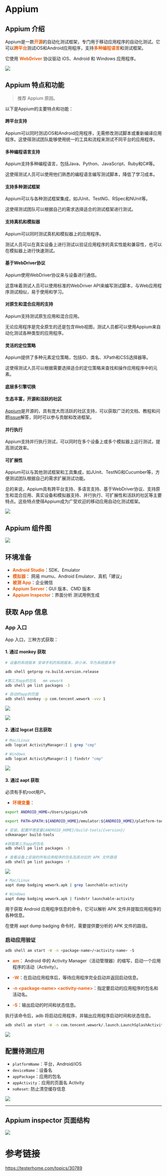 <style>
  strong {
    color: #ea6010;
    font-weight: bolder;
  }
  .reveal blockquote {
    font-style: unset;
  }
</style>


# Appium


## Appium 介绍

Appium是一款**开源**的自动化测试框架，专门用于移动应用程序的自动化测试。它可以**跨平台**测试iOS和Android应用程序，支持**多种编程语言**和测试框架。

它使用 **WebDriver** 协议驱动 iOS、Android 和 Windows 应用程序。

![](assets/appium-logo.png)

## Appium 特点和功能

>推荐 Appium 原因。


以下是Appium的主要特点和功能：

#### 跨平台支持

Appium可以同时测试iOS和Android应用程序，无需修改测试脚本或重新编译应用程序。这使得测试团队能够使用统一的工具和流程来测试不同平台的应用程序。

#### 多种编程语言支持

Appium支持多种编程语言，包括Java、Python、JavaScript、Ruby和C#等。

这使得测试人员可以使用他们熟悉的编程语言编写测试脚本，降低了学习成本。

#### 支持多种测试框架

Appium可以与各种测试框架集成，如JUnit、TestNG、RSpec和NUnit等。

这使得测试团队可以根据自己的需求选择适合的测试框架进行测试。

#### 支持真机和模拟器

Appium可以同时测试真机和模拟器上的应用程序。

测试人员可以在真实设备上进行测试以验证应用程序的真实性能和兼容性，也可以在模拟器上进行快速测试。

#### 基于WebDriver协议

Appium使用WebDriver协议来与设备进行通信。

这意味着测试人员可以使用标准的WebDriver API来编写测试脚本，与Web应用程序测试相似，易于使用和学习。

#### 对原生和混合应用的支持

Appium支持测试原生应用和混合应用。

无论应用程序是完全原生的还是包含Web视图，测试人员都可以使用Appium来自动化测试各种类型的应用程序。

#### 灵活的定位策略

Appium提供了多种元素定位策略，包括ID、类名、XPath和CSS选择器等。

这使得测试人员可以根据需要选择适合的定位策略来查找和操作应用程序中的元素。

#### 底层多引擎切换

#### 生态丰富，开源和活跃的社区

[Appium](http://appium.io/docs/en/2.0/)是开源的，具有庞大而活跃的社区支持，可以获取广泛的文档、教程和问题[issue](https://github.com/appium/appium/issues)解答，同时可以参与贡献和改进框架。



#### 并行执行

Appium支持并行执行测试，可以同时在多个设备上或多个模拟器上运行测试，提高测试效率。

#### 可扩展性

Appium可以与其他测试框架和工具集成，如JUnit、TestNG和Cucumber等，方便测试团队根据自己的需求扩展测试功能。



总的来说，Appium具有跨平台支持、多语言支持、基于WebDriver协议、支持原生和混合应用、真实设备和模拟器支持、并行执行、可扩展性和活跃的社区等主要特点。这些特点使得Appium成为广受欢迎的移动应用自动化测试框架。


![](assets/appium_principle1.png)

## Appium 组件图

![](assets/2022-08-17-19-42-14.png)


## 环境准备


- **Android Studio**：SDK、Emulator
- **模拟器**： 网易 mumu、Android Emulator、真机「建议」
- **被测 App**：企业微信
- **Appium Server**：GUI 版本、CMD 版本
- **Appium Inspector**：界面分析 测试用例生成


## 获取 App 信息

### App 入口

App 入口，三种方式获取：

#### 1. 通过 monkey 获取

```bash
# 设备的系统版本 安卓手机的系统版本，非小米、华为系统版本号 

adb shell getprop ro.build.version.release

#第三方app的包名   mm wework
adb shell pm list packages -3 

# 启动的app的页面
adb shell monkey -p com.tencent.wework -vvv 1

```

![](assets/20230512170632.png)

![](assets/20230512170616.png)

#### 2. 通过 logcat 日志获取

```bash
# Mac/Linux
adb logcat ActivityManager:I | grep "cmp"

# Windows 
adb logcat ActivityManager:I | findstr "cmp"
```

![](assets/20230512160633.png)

#### 3. 通过 aapt 获取

必须有手机root用户。

- **环境变量**：

```bash
export ANDROID_HOME=/Users/gaigai/sdk

export PATH=$PATH:${ANDROID_HOME}/emulator:${ANDROID_HOME}/platform-tools:${ANDROID_HOME}/tools:${ANDROID_HOME}/tools/bin:${ANDROID_HOME}/build-tools/31.0.0/
```

```bash
# 安装，配置环境变量{ANDROID_HOME}/build-tools/{version}/
sdkmanager build-tools

#获取第三方app的包名
adb shell pm list packages -3 

# 查看设备上安装的所有应用程序的包名及其对应的 APK 文件路径
adb shell pm list packages -f

```

![](assets/20230512165551.png)



```bash
# Mac/Linux 
aapt dump badging wework.apk | grep launchable-activity

# Windows 
aapt dump badging wework.apk | findstr launchable-activity
```

用于获取 Android 应用程序信息的命令，它可以解析 APK 文件并提取应用程序的各种信息。

在使用 aapt dump badging 命令时，需要提供要分析的 APK 文件的路径。



### 启动应用验证

```bash
adb shell am start -W -n <package-name>/<activity-name> -S
```

- **am**： Android 中的 Activity Manager（活动管理器）的缩写，启动一个应用程序的活动（Activity）。

- **-W**：在启动应用程序后，等待应用程序完全启动并返回启动信息。

- **-n \<package-name> \<activity-name>**：指定要启动的应用程序的包名和活动名。

- **-S**：输出启动的时间和状态信息。

执行该命令后，adb 将启动应用程序，并输出应用程序启动时间和状态信息。



```bash
adb shell am start -W -n com.tencent.wework/.launch.LaunchSplashActivity -S
```

![](assets/20230512163337.png)




## 配置待测应用

- `platformName`：平台，Android/iOS
- `deviceName`：设备名
- `appPackage`：应用的包名
- `appActivity`：应用的页面名 Activity
- `noReset`: 防止清空缓存信息

![](assets/desire_config.png)

---

## Appium inspector 页面结构

![](assets/page_frame.png)


# 参考链接
https://testerhome.com/topics/30789